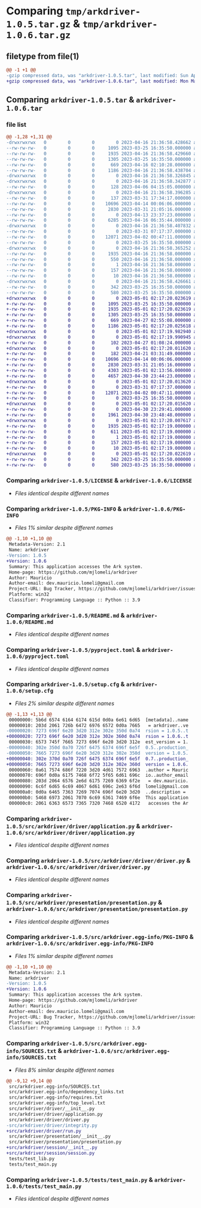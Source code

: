 # Comparing `tmp/arkdriver-1.0.5.tar.gz` & `tmp/arkdriver-1.0.6.tar.gz`

## filetype from file(1)

```diff
@@ -1 +1 @@
-gzip compressed data, was "arkdriver-1.0.5.tar", last modified: Sun Apr 16 21:36:58 2023, max compression
+gzip compressed data, was "arkdriver-1.0.6.tar", last modified: Mon May  1 02:17:20 2023, max compression
```

## Comparing `arkdriver-1.0.5.tar` & `arkdriver-1.0.6.tar`

### file list

```diff
@@ -1,28 +1,31 @@
-drwxrwxrwx   0        0        0        0 2023-04-16 21:36:58.428662 arkdriver-1.0.5/
--rw-rw-rw-   0        0        0     1095 2023-03-25 16:35:50.000000 arkdriver-1.0.5/LICENSE
--rw-rw-rw-   0        0        0     1935 2023-04-16 21:36:58.429660 arkdriver-1.0.5/PKG-INFO
--rw-rw-rw-   0        0        0     1305 2023-03-25 16:35:50.000000 arkdriver-1.0.5/README.md
--rw-rw-rw-   0        0        0      669 2023-04-16 02:10:28.000000 arkdriver-1.0.5/pyproject.toml
--rw-rw-rw-   0        0        0     1186 2023-04-16 21:36:58.438704 arkdriver-1.0.5/setup.cfg
-drwxrwxrwx   0        0        0        0 2023-04-16 21:36:58.326845 arkdriver-1.0.5/src/
-drwxrwxrwx   0        0        0        0 2023-04-16 21:36:58.342877 arkdriver-1.0.5/src/arkdriver/
--rw-rw-rw-   0        0        0      128 2023-04-06 04:15:05.000000 arkdriver-1.0.5/src/arkdriver/__init__.py
-drwxrwxrwx   0        0        0        0 2023-04-16 21:36:58.396285 arkdriver-1.0.5/src/arkdriver/driver/
--rw-rw-rw-   0        0        0      137 2023-03-31 17:34:17.000000 arkdriver-1.0.5/src/arkdriver/driver/__init__.py
--rw-rw-rw-   0        0        0    10696 2023-04-14 00:06:06.000000 arkdriver-1.0.5/src/arkdriver/driver/application.py
--rw-rw-rw-   0        0        0     2830 2023-03-31 21:05:16.000000 arkdriver-1.0.5/src/arkdriver/driver/driver.py
--rw-rw-rw-   0        0        0        0 2023-04-13 23:37:23.000000 arkdriver-1.0.5/src/arkdriver/driver/integrity.py
--rw-rw-rw-   0        0        0     6285 2023-04-16 06:35:44.000000 arkdriver-1.0.5/src/arkdriver/main.py
-drwxrwxrwx   0        0        0        0 2023-04-16 21:36:58.407832 arkdriver-1.0.5/src/arkdriver/presentation/
--rw-rw-rw-   0        0        0        0 2023-03-31 07:17:37.000000 arkdriver-1.0.5/src/arkdriver/presentation/__init__.py
--rw-rw-rw-   0        0        0    12071 2023-04-02 00:47:11.000000 arkdriver-1.0.5/src/arkdriver/presentation/presentation.py
--rw-rw-rw-   0        0        0        0 2023-03-25 16:35:50.000000 arkdriver-1.0.5/src/arkdriver/py.typed
-drwxrwxrwx   0        0        0        0 2023-04-16 21:36:58.365252 arkdriver-1.0.5/src/arkdriver.egg-info/
--rw-rw-rw-   0        0        0     1935 2023-04-16 21:36:58.000000 arkdriver-1.0.5/src/arkdriver.egg-info/PKG-INFO
--rw-rw-rw-   0        0        0      550 2023-04-16 21:36:58.000000 arkdriver-1.0.5/src/arkdriver.egg-info/SOURCES.txt
--rw-rw-rw-   0        0        0        1 2023-04-16 21:36:58.000000 arkdriver-1.0.5/src/arkdriver.egg-info/dependency_links.txt
--rw-rw-rw-   0        0        0      157 2023-04-16 21:36:58.000000 arkdriver-1.0.5/src/arkdriver.egg-info/requires.txt
--rw-rw-rw-   0        0        0       10 2023-04-16 21:36:58.000000 arkdriver-1.0.5/src/arkdriver.egg-info/top_level.txt
-drwxrwxrwx   0        0        0        0 2023-04-16 21:36:58.426661 arkdriver-1.0.5/tests/
--rw-rw-rw-   0        0        0      342 2023-03-25 16:35:50.000000 arkdriver-1.0.5/tests/test_lib.py
--rw-rw-rw-   0        0        0      580 2023-03-25 16:35:50.000000 arkdriver-1.0.5/tests/test_main.py
+drwxrwxrwx   0        0        0        0 2023-05-01 02:17:20.023619 arkdriver-1.0.6/
+-rw-rw-rw-   0        0        0     1095 2023-03-25 16:35:50.000000 arkdriver-1.0.6/LICENSE
+-rw-rw-rw-   0        0        0     1935 2023-05-01 02:17:20.023619 arkdriver-1.0.6/PKG-INFO
+-rw-rw-rw-   0        0        0     1305 2023-03-25 16:35:50.000000 arkdriver-1.0.6/README.md
+-rw-rw-rw-   0        0        0      669 2023-04-27 02:55:08.000000 arkdriver-1.0.6/pyproject.toml
+-rw-rw-rw-   0        0        0     1186 2023-05-01 02:17:20.025618 arkdriver-1.0.6/setup.cfg
+drwxrwxrwx   0        0        0        0 2023-05-01 02:17:19.982940 arkdriver-1.0.6/src/
+drwxrwxrwx   0        0        0        0 2023-05-01 02:17:19.990945 arkdriver-1.0.6/src/arkdriver/
+-rw-rw-rw-   0        0        0      102 2023-04-27 01:08:24.000000 arkdriver-1.0.6/src/arkdriver/__init__.py
+drwxrwxrwx   0        0        0        0 2023-05-01 02:17:20.011620 arkdriver-1.0.6/src/arkdriver/driver/
+-rw-rw-rw-   0        0        0      182 2023-04-21 03:31:49.000000 arkdriver-1.0.6/src/arkdriver/driver/__init__.py
+-rw-rw-rw-   0        0        0    10696 2023-04-14 00:06:06.000000 arkdriver-1.0.6/src/arkdriver/driver/application.py
+-rw-rw-rw-   0        0        0     2830 2023-03-31 21:05:16.000000 arkdriver-1.0.6/src/arkdriver/driver/driver.py
+-rw-rw-rw-   0        0        0     4303 2023-05-01 02:13:56.000000 arkdriver-1.0.6/src/arkdriver/driver/run.py
+-rw-rw-rw-   0        0        0     4657 2023-04-30 23:44:23.000000 arkdriver-1.0.6/src/arkdriver/main.py
+drwxrwxrwx   0        0        0        0 2023-05-01 02:17:20.013620 arkdriver-1.0.6/src/arkdriver/presentation/
+-rw-rw-rw-   0        0        0        0 2023-03-31 07:17:37.000000 arkdriver-1.0.6/src/arkdriver/presentation/__init__.py
+-rw-rw-rw-   0        0        0    12071 2023-04-02 00:47:11.000000 arkdriver-1.0.6/src/arkdriver/presentation/presentation.py
+-rw-rw-rw-   0        0        0        0 2023-03-25 16:35:50.000000 arkdriver-1.0.6/src/arkdriver/py.typed
+drwxrwxrwx   0        0        0        0 2023-05-01 02:17:20.015620 arkdriver-1.0.6/src/arkdriver/session/
+-rw-rw-rw-   0        0        0        0 2023-04-30 23:29:41.000000 arkdriver-1.0.6/src/arkdriver/session/__init__.py
+-rw-rw-rw-   0        0        0     1961 2023-04-30 23:48:48.000000 arkdriver-1.0.6/src/arkdriver/session/session.py
+drwxrwxrwx   0        0        0        0 2023-05-01 02:17:20.007617 arkdriver-1.0.6/src/arkdriver.egg-info/
+-rw-rw-rw-   0        0        0     1935 2023-05-01 02:17:19.000000 arkdriver-1.0.6/src/arkdriver.egg-info/PKG-INFO
+-rw-rw-rw-   0        0        0      611 2023-05-01 02:17:19.000000 arkdriver-1.0.6/src/arkdriver.egg-info/SOURCES.txt
+-rw-rw-rw-   0        0        0        1 2023-05-01 02:17:19.000000 arkdriver-1.0.6/src/arkdriver.egg-info/dependency_links.txt
+-rw-rw-rw-   0        0        0      157 2023-05-01 02:17:19.000000 arkdriver-1.0.6/src/arkdriver.egg-info/requires.txt
+-rw-rw-rw-   0        0        0       10 2023-05-01 02:17:19.000000 arkdriver-1.0.6/src/arkdriver.egg-info/top_level.txt
+drwxrwxrwx   0        0        0        0 2023-05-01 02:17:20.022619 arkdriver-1.0.6/tests/
+-rw-rw-rw-   0        0        0      342 2023-03-25 16:35:50.000000 arkdriver-1.0.6/tests/test_lib.py
+-rw-rw-rw-   0        0        0      580 2023-03-25 16:35:50.000000 arkdriver-1.0.6/tests/test_main.py
```

### Comparing `arkdriver-1.0.5/LICENSE` & `arkdriver-1.0.6/LICENSE`

 * *Files identical despite different names*

### Comparing `arkdriver-1.0.5/PKG-INFO` & `arkdriver-1.0.6/PKG-INFO`

 * *Files 1% similar despite different names*

```diff
@@ -1,10 +1,10 @@
 Metadata-Version: 2.1
 Name: arkdriver
-Version: 1.0.5
+Version: 1.0.6
 Summary: This application accesses the Ark system.
 Home-page: https://github.com/mjlomeli/arkdriver
 Author: Mauricio
 Author-email: dev.mauricio.lomeli@gmail.com
 Project-URL: Bug Tracker, https://github.com/mjlomeli/arkdriver/issues
 Platform: win32
 Classifier: Programming Language :: Python :: 3.9
```

### Comparing `arkdriver-1.0.5/README.md` & `arkdriver-1.0.6/README.md`

 * *Files identical despite different names*

### Comparing `arkdriver-1.0.5/pyproject.toml` & `arkdriver-1.0.6/pyproject.toml`

 * *Files identical despite different names*

### Comparing `arkdriver-1.0.5/setup.cfg` & `arkdriver-1.0.6/setup.cfg`

 * *Files 2% similar despite different names*

```diff
@@ -1,13 +1,13 @@
 00000000: 5b6d 6574 6164 6174 615d 0d0a 6e61 6d65  [metadata]..name
 00000010: 203d 2061 726b 6472 6976 6572 0d0a 7665   = arkdriver..ve
-00000020: 7273 696f 6e20 3d20 312e 302e 350d 0a74  rsion = 1.0.5..t
+00000020: 7273 696f 6e20 3d20 312e 302e 360d 0a74  rsion = 1.0.6..t
 00000030: 6573 745f 7665 7273 696f 6e20 3d20 312e  est_version = 1.
-00000040: 302e 350d 0a70 726f 6475 6374 696f 6e5f  0.5..production_
-00000050: 7665 7273 696f 6e20 3d20 312e 302e 350d  version = 1.0.5.
+00000040: 302e 370d 0a70 726f 6475 6374 696f 6e5f  0.7..production_
+00000050: 7665 7273 696f 6e20 3d20 312e 302e 360d  version = 1.0.6.
 00000060: 0a61 7574 686f 7220 3d20 4d61 7572 6963  .author = Mauric
 00000070: 696f 0d0a 6175 7468 6f72 5f65 6d61 696c  io..author_email
 00000080: 203d 2064 6576 2e6d 6175 7269 6369 6f2e   = dev.mauricio.
 00000090: 6c6f 6d65 6c69 4067 6d61 696c 2e63 6f6d  lomeli@gmail.com
 000000a0: 0d0a 6465 7363 7269 7074 696f 6e20 3d20  ..description = 
 000000b0: 5468 6973 2061 7070 6c69 6361 7469 6f6e  This application
 000000c0: 2061 6363 6573 7365 7320 7468 6520 4172   accesses the Ar
```

### Comparing `arkdriver-1.0.5/src/arkdriver/driver/application.py` & `arkdriver-1.0.6/src/arkdriver/driver/application.py`

 * *Files identical despite different names*

### Comparing `arkdriver-1.0.5/src/arkdriver/driver/driver.py` & `arkdriver-1.0.6/src/arkdriver/driver/driver.py`

 * *Files identical despite different names*

### Comparing `arkdriver-1.0.5/src/arkdriver/presentation/presentation.py` & `arkdriver-1.0.6/src/arkdriver/presentation/presentation.py`

 * *Files identical despite different names*

### Comparing `arkdriver-1.0.5/src/arkdriver.egg-info/PKG-INFO` & `arkdriver-1.0.6/src/arkdriver.egg-info/PKG-INFO`

 * *Files 1% similar despite different names*

```diff
@@ -1,10 +1,10 @@
 Metadata-Version: 2.1
 Name: arkdriver
-Version: 1.0.5
+Version: 1.0.6
 Summary: This application accesses the Ark system.
 Home-page: https://github.com/mjlomeli/arkdriver
 Author: Mauricio
 Author-email: dev.mauricio.lomeli@gmail.com
 Project-URL: Bug Tracker, https://github.com/mjlomeli/arkdriver/issues
 Platform: win32
 Classifier: Programming Language :: Python :: 3.9
```

### Comparing `arkdriver-1.0.5/src/arkdriver.egg-info/SOURCES.txt` & `arkdriver-1.0.6/src/arkdriver.egg-info/SOURCES.txt`

 * *Files 8% similar despite different names*

```diff
@@ -9,12 +9,14 @@
 src/arkdriver.egg-info/SOURCES.txt
 src/arkdriver.egg-info/dependency_links.txt
 src/arkdriver.egg-info/requires.txt
 src/arkdriver.egg-info/top_level.txt
 src/arkdriver/driver/__init__.py
 src/arkdriver/driver/application.py
 src/arkdriver/driver/driver.py
-src/arkdriver/driver/integrity.py
+src/arkdriver/driver/run.py
 src/arkdriver/presentation/__init__.py
 src/arkdriver/presentation/presentation.py
+src/arkdriver/session/__init__.py
+src/arkdriver/session/session.py
 tests/test_lib.py
 tests/test_main.py
```

### Comparing `arkdriver-1.0.5/tests/test_main.py` & `arkdriver-1.0.6/tests/test_main.py`

 * *Files identical despite different names*


